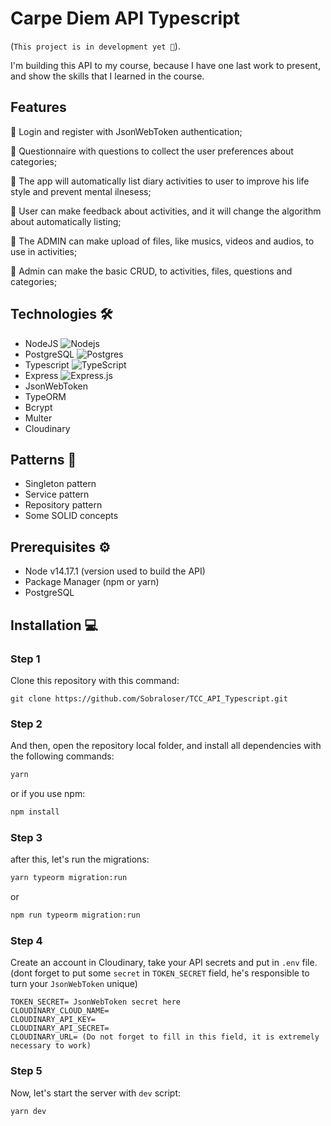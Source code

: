 # Carpe Diem API Typescript
 (`This project is in development yet 🔧`).

I'm building this API to my course, because I have one last work to present, and show the skills that I learned in the course.

## Features

<p>🔵 Login and register with JsonWebToken authentication;</p>
<p>🔵 Questionnaire with questions to collect the user preferences about categories;</p>
<p>🔵 The app will automatically list diary activities to user to improve his life style and prevent mental ilnesess;</p>
<p>🔵 User can make feedback about activities, and it will change the algorithm about automatically listing;</p>
<p>🔵 The ADMIN can make upload of files, like musics, videos and audios, to use in activities;</p>
<p>🔵 Admin can make the basic CRUD, to activities, files, questions and categories;</p>

## Technologies 🛠

  - NodeJS <img alt="Nodejs" src="https://img.shields.io/badge/-Nodejs-43853d?style=for-the-badge&logo=node.js&logoColor=white" />
  - PostgreSQL <img alt="Postgres" src ="https://img.shields.io/badge/Postgres-%23316192.svg?style=for-the-badge&logo=postgresql&logoColor=white"/>
  - Typescript <img alt="TypeScript" src="https://img.shields.io/badge/typescript-%23007ACC.svg?style=for-the-badge&logo=typescript&logoColor=white"/>
  - Express <img alt="Express.js" src="https://img.shields.io/badge/express.js-%23404d59.svg?style=for-the-badge&logo=express&logoColor=%2361DAFB"/>
  - JsonWebToken
  - TypeORM
  - Bcrypt
  - Multer
  - Cloudinary

## Patterns 📃 
  - Singleton pattern
  - Service pattern
  - Repository pattern
  - Some SOLID concepts

## Prerequisites ⚙️
 - Node v14.17.1 (version used to build the API)
 - Package Manager (npm or yarn)
 - PostgreSQL

## Installation 💻 

### Step 1
Clone this repository with this command:

```git
git clone https://github.com/Sobraloser/TCC_API_Typescript.git
```

### Step 2
And then, open the repository local folder, and install all dependencies with the following commands:

```bash
yarn
```

or if you use npm:

```bash
npm install
```

### Step 3

after this, let's run the migrations:

```bash
yarn typeorm migration:run
```

or

```bash
npm run typeorm migration:run
```
### Step 4

Create an account in Cloudinary, take your API secrets and put in `.env` file.
(dont forget to put some `secret` in `TOKEN_SECRET` field, he's responsible to turn your `JsonWebToken` unique)

```
TOKEN_SECRET= JsonWebToken secret here
CLOUDINARY_CLOUD_NAME= 
CLOUDINARY_API_KEY= 
CLOUDINARY_API_SECRET= 
CLOUDINARY_URL= (Do not forget to fill in this field, it is extremely necessary to work)
```

### Step 5

Now, let's start the server with `dev` script:

```bash
yarn dev
```
